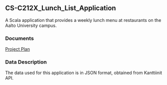 ## CS-C212X_Lunch_List_Application
A Scala application that provides a weekly lunch menu at restaurants on the Aalto University campus. 

### Documents
[Project Plan](Documentation/Project_Plan_Final.pdf)

### Data Description
The data used for this application is in JSON format, obtained from Kanttiinit API.
